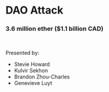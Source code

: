 # DAO Attack

### 3.6 million ether ($1.1 billion CAD)

&nbsp;

Presented by:

-   Stevie Howard
-   Kulvir Sekhon
-   Brandon Zhou-Charles
-   Genevieve Luyt

